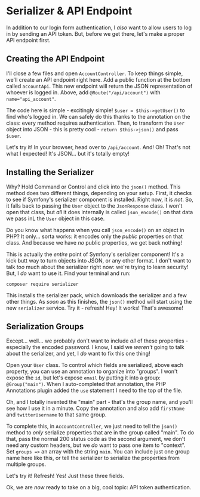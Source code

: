 # Serializer & API Endpoint

In addition to our login form authentication, I *also* want to allow users to log in
by sending an API token. But, before we get there, let's make a proper API endpoint
first.

## Creating the API Endpoint

I'll close a few files and open `AccountController`. To keep things simple, we'll
create an API endpoint right here. Add a public function at the bottom called
`accountApi`. This new endpoint will return the JSON representation of whoever is
logged in. Above, add `@Route("/api/account")` with `name="api_account"`.

The code here is simple - excitingly simple! `$user = $this->getUser()` to
find who's logged in. We can safely do this thanks to the annotation on the class:
every method requires authentication. Then, to transform the `User` object into
JSON - this is pretty cool - `return $this->json()` and pass `$user`.

Let's try it! In your browser, head over to `/api/account`. And! Oh! That's
not what I expected! It's JSON... but it's totally empty!

## Installing the Serializer

Why? Hold Command or Control and click into the `json()` method. This method does
two different things, depending on your setup. First, it checks to see if Symfony's
serializer component is installed. Right now, it is *not*. So, it falls back to
passing the `User` object to the `JsonResponse` class. I won't open that class,
but *all* it does internally is called `json_encode()` on that data we pass inL
the `User` object in this case.

Do you know what happens when you call `json_encode()` on an object in PHP? It only...
sorta works: it encodes only the *public* properties on that class. And because we
have *no* public properties, we get back nothing!

This is actually the *entire* point of Symfony's serializer component! It's a kick
butt way to turn objects into JSON, or any other format. I don't want to talk *too*
much about the serializer right now: we're trying to learn security! But, I *do*
want to use it. Find your terminal and run:

```terminal
composer require serializer
```

This installs the serializer pack, which downloads the serializer and a few other
things. As *soon* as this finishes, the `json()` method will start using the new
`serializer` service. Try it - refresh! Hey! It works! That's awesome!

## Serialization Groups

Except... well... we probably don't want to include *all* of these properties -
especially the encoded password. I know, I said we *weren't* going to talk about
the serializer, and yet, I *do* want to fix this one thing!

Open your `User` class. To control which fields are serialized, above each property,
you can use an annotation to organize into "groups". I won't expose the `id`, but
let's expose `email` by putting it into a group: `@Group("main")`. When I auto-completed
that annotation, the PHP Annotations plugin added the `use` statement I need to the
top of the file.

Oh, and I totally invented the "main" part - that's the group name, and you'll see
how I use it in a minute. Copy the annotation and also add `firstName` and `twitterUsername`
to that same group.

To complete this, in `AccountController`, we just need to tell the `json()` method
to *only* serialize properties that are in the group called "main". To do that, pass
the normal 200 status code as the second argument, we don't need any custom headers,
but we *do* want to pass one item to "context". Set `groups =>` an array with the
string `main`. You can include just one group name here like this, or tell the
serializer to serialize the properties from multiple groups.

Let's try it! Refresh! Yes! Just these three fields.

Ok, we are *now* ready to take on a big, cool topic: API token authentication.
